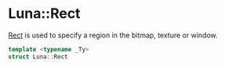 # Luna::Rect
[Rect](struct_luna_1_1_rect.md) is used to specify a region in the bitmap, texture or window. 

```c++
template <typename _Ty>
struct Luna::Rect
```

